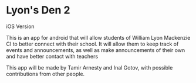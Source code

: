 # Lyon's Den 2
iOS Version

This is an app for android that will allow students of William Lyon Mackenzie CI to better connect with their school. It will allow them to keep track of events and announcements, as well as make announcements of their own and have better contact with teachers

This app will be made by Tamir Arnesty and Inal Gotov, with possible contributions from other people.
